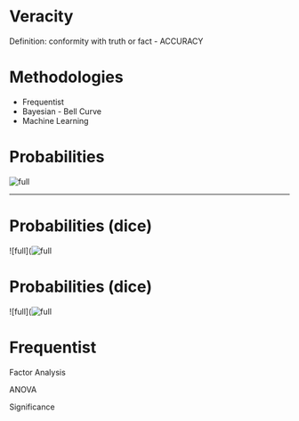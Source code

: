 # Veracity 
Definition: conformity with truth or fact - ACCURACY

# Methodologies
* Frequentist
* Bayesian - Bell Curve
* Machine Learning

# Probabilities
![full](https://microshak.github.io/MicroNotes/Images/ML/HeadsOrTails.gif)

---
# Probabilities (dice)
![full](![full](https://microshak.github.io/MicroNotes/Images/ML/Dice.gif)

# Probabilities (dice)
![full](![full](https://microshak.github.io/MicroNotes/Images/ML/CompoundProbability.gif)

# Frequentist




Factor Analysis

ANOVA

Significance 